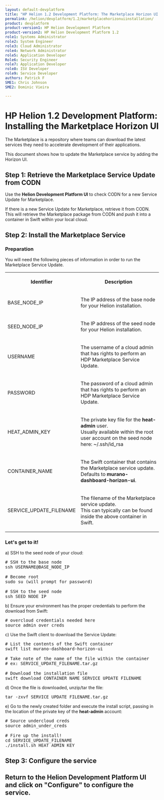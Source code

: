 ```yaml
---
layout: default-devplatform
title: "HP Helion 1.2 Development Platform: The Marketplace Horizon UI Installation "
permalink: /helion/devplatform/1.2/marketplacehorizonuiinstallation/
product: devplatform
product-version1: HP Helion Development Platform
product-version2: HP Helion Development Platform 1.2
role1: Systems Administrator 
role2: System Engineer
role3: Cloud Administrator
role4: Network Administrator
role5: Application Developer
Role6: Security Engineer
role7: Application Developer 
role8: ISV Developer
role9: Service Developer
authors: Patrick F
SME1: Chris Johnson
SME2: Dominic Vieira

---
```

<!--UNDER REVISION-->



# HP Helion 1.2 Development Platform: Installing the Marketplace Horizon UI

The Marketplace is a repository where teams can download the latest services they need to accelerate development of their applications. 

This document shows how to update the Marketplace service by adding the Horizon UI.

## Step 1: Retrieve the Marketplace Service Update from CODN

Use the **Helion Development Platform UI** to check CODN for a new Service Update for Marketplace.

If there is a new Service Update for Marketplace, retrieve it from CODN. This will retrieve the Marketplace package from CODN and push it into a container in Swift within your local cloud.

## Step 2: Install the Marketplace Service

### Preparation

You will need the following pieces of information in order to run the Marketplace Service Update.

<table width="100%">
  <tr><th><p>Identifier</p></th><th><p>Description</p></th></tr>
  <tr><td><p>BASE_NODE_IP</p></td><td><p>The IP address of the base node for your Helion installation.</p></td></tr>
  <tr><td><p>SEED_NODE_IP</p></td><td><p>The IP address of the seed node for your Helion installation.</p></td></tr>
  <tr><td><p>USERNAME</p></td><td><p>The username of a cloud admin that has rights to perform an HDP Marketplace Service Update.</p></td></tr>
  <tr><td><p>PASSWORD</p></td><td><p>The password of a cloud admin that has rights to perform an HDP Marketplace Service Update.</p></td></tr>
  <tr><td><p>HEAT_ADMIN_KEY</p></td><td><p>The private key file for the <strong>heat-admin</strong> user. <br />
Usually available within the root user account on the seed node here: ~/.ssh/id_rsa</p></td></tr>
  <tr><td><p>CONTAINER_NAME</p></td><td><p>The Swift container that contains the Marketplace service update. <br />
Defaults to <strong>murano-dashboard-horizon-ui</strong>.</p></td></tr>
  <tr><td><p>SERVICE_UPDATE_FILENAME</p></td><td><p>The filename of the Marketplace service update. <br />
This can typically can be found inside the above container in Swift.</p></td></tr>
</table>

### Let's get to it!

a) SSH to the seed node of your cloud:

<pre>
# SSH to the base node 
ssh USERNAME@BASE_NODE_IP

# Become root
sudo su (will prompt for password)

# SSH to the seed node 
ssh SEED_NODE_IP
</pre>

b) Ensure your environment has the proper credentials to perform the download from Swift:

<pre>
# overcloud credentials needed here 
source admin_over_creds
</pre>

c) Use the Swift client to download the Service Update:

<pre>
# List the contents of the Swift container 
swift list murano-dashboard-horizon-ui

# Take note of the name of the file within the container 
# ex: SERVICE_UPDATE_FILENAME.tar.gz 

# Download the installation file 
swift download CONTAINER_NAME SERVICE_UPDATE_FILENAME 
</pre>

d) Once the file is downloaded, unzip/tar the file:

<pre>
tar -zxvf SERVICE_UPDATE_FILENAME.tar.gz
</pre>

e) Go to the newly created folder and execute the install script, passing in the location of the private key of the <strong>heat-admin</strong> account:

<pre>
# Source undercloud creds 
source admin_under_creds 

# Fire up the install!
cd SERVICE_UPDATE_FILENAME 
./install.sh HEAT_ADMIN_KEY 
</pre>

## Step 3: Configure the service

Return to the **Helion Development Platform UI** and click on "Configure" to configure the service.
 ----


